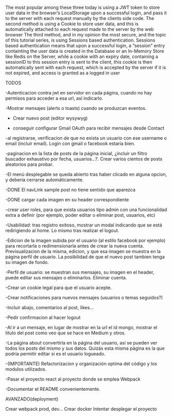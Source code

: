 The most popular among these three today is using a JWT token to store user data in the browser’s LocalStorage upon a successful login, and pass it to the server with each request manually by the clients side code.
The second method is using a Cookie to store user data, and this is automatically attached to each request made to the server by the web browser
The third method, and in my opinion the most secure, and the topic of this tutorial series, is using Sessions based authentication. Sessions based authentication means that upon a successful login, a “session” entry containting the user data is created in the Database or an In-Memory Store like Redis on the Server, while a cookie with an expiry date, containing a sessionID to this session entry is sent to the client, this cookie is then automatically sent with each request, which is accepted by the server if it is not expired, and access is granted as a logged in user

TODOS

-Autenticacion contra jwt en servidor en cada página, cuando no hay permisos para acceder a esa url, así indicarlo.

-Mostrar mensajes (alerts o toasts) cuando se produzcan eventos.

- Crear nuevo post (editor wysywyg)

- conseguir configurar Gmail OAuth para recibir mensajes desde Contact

-al registrarse, verificacion de que no exista un usuario con ese username o email (incluir email). Login con gmail o facebook estaría bien.

-paginacion en la lista de posts de la página inicial, ¿incluir un filtro buscador exhaustivo por fecha, usuarios...?. Crear varios cientos de posts aleatorios para probar. 

-El menú desplegable se queda abierto tras haber clicado en alguna opcion, y deberia cerrarse automáticamente. 

-DONE El navLink sample post no tiene sentido que aparezca

-DONE cargar cada imagen en su header correspondiente

-crear user roles, para que exista usuarios tipo admin con una funcionalidad extra a definir (por ejemplo, poder editar o eliminar post, usuarios, etc)

-Usabilidad: tras registro exitoso, mostrar un modal indicando que se está redirigiendo al home. Lo mismo tras realizar el logout.

-Edicion de la imagen subida por el usuario (al estilo facebook por ejemplo) para recortarla o redimensionarla antes de crear la nueva cuenta. Previsualizacion de la misma, edicion, y que esa imagen se muestra en la página perfil de usuario. La posibilidad de que el nuevo post tambien tenga su imagen de fondo.

-Perfil de usuario: se muestran sus mensajes, su imagen en el header, puede editar sus mensajes o eliminarlos. Eliminar cuenta.

-Crear un cookie legal para que el usuario acepte.

-Crear notificaciones para nuevos mensajes (usuarios o temas seguidos?)

-Incluir abajo, comentarios al post, likes...

-Pedir confirmacion al hacer logout

-Al ir a un mensaje, en lugar de mostrar en la url el id mongo, mostrar el titulo del post como veo que se hace en Medium y otros.

-La página about convertirla en la página del usuario, así se pueden ver todos los posts del mismo y sus datos. Quizás esta misma página es la que podría permitir editar si es el usuario logueado.

-(IMPORTANTE) Refactorizacion y organización optima del código y los modulos utilizados.

-Pasar el proyecto react al proyecto donde se emplea Webpack

-Documentar el README convenientemente.



AVANZADO(deployment)

Crear webpack prod, dev...
Crear docker
Intentar desplegar el proyecto